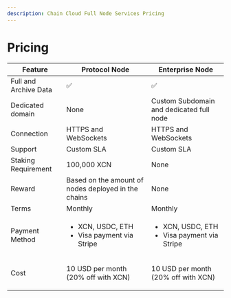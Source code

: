 ```yaml
---
description: Chain Cloud Full Node Services Pricing
---
```


# Pricing

| Feature               | Protocol Node                                                    | Enterprise Node                                                  |
| --------------------- | ---------------------------------------------------------------- | ---------------------------------------------------------------- |
| Full and Archive Data | ✅                                                                | ✅                                                                |
| Dedicated domain      | None                                                             | Custom Subdomain and dedicated full node                         |
| Connection            | HTTPS and WebSockets                                             | HTTPS and WebSockets                                             |
| Support               | Custom SLA                                                       | Custom SLA                                                       |
| Staking Requirement   | 100,000 XCN                                                      | None                                                             |
| Reward                | Based on the amount of nodes deployed in the chains              | None                                                             |
| Terms                 | Monthly                                                          | Monthly                                                          |
| Payment Method        | <ul><li>XCN, USDC, ETH</li><li>Visa payment via Stripe</li></ul> | <ul><li>XCN, USDC, ETH</li><li>Visa payment via Stripe</li></ul> |
| Cost                  | <p>10 USD per month<br/>(20% off with XCN)</p>                   | <p>10 USD per month<br/>(20% off with XCN)</p>                   |